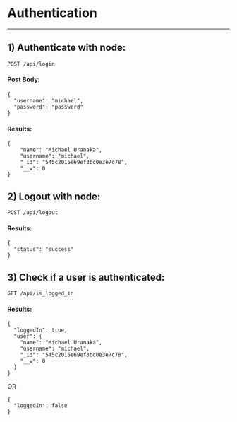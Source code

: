 Authentication
====================================================================
____________________________________________________________________

## 1) Authenticate with node:

    POST /api/login

#### Post Body:

    {
      "username": "michael",
      "password": "password"
    }

#### Results:

    {
        "name": "Michael Uranaka",
        "username": "michael",
        "_id": "545c2015e69ef3bc0e3e7c78",
        "__v": 0
    }

## 2) Logout with node:

    POST /api/logout

#### Results:

    {
      "status": "success"
    }


## 3) Check if a user is authenticated:

    GET /api/is_logged_in

#### Results:

    {
      "loggedIn": true,
      "user": {
        "name": "Michael Uranaka",
        "username": "michael",
        "_id": "545c2015e69ef3bc0e3e7c78",
        "__v": 0
      }
    }

 OR

    {
      "loggedIn": false
    }